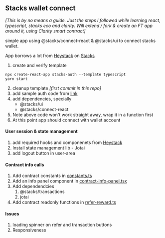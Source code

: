 ## Stacks wallet connect

_[This is by no means a guide. Just the steps I followed while learning react, typescript, stacks eco and clarity. Will extend / fork & create an FT app around it, using Clarity smart contract]_

simple app using @stacks/connect-react & @stacks/ui to connect stacks wallet.

App borrows a lot from [Heystack](https://docs.stacks.co/build-apps/examples/heystack#heystack-overview) on [Stacks](https://stacks.org)

1. create and verify template

```
npx create-react-app stacks-auth --template typescript
yarn start
```

2. cleanup template _[first commit in this repo]_
3. add sample auth code from [link](https://docs.stacks.co/build-apps/guides/authentication#usage-in-react-apps)
4. add dependencies, specially
   - @stacks/ui
   - @stacks/connect-react
5. Note above code won't work straight away, wrap it in a function first
6. At this point app should connect with wallet account

#### User session & state management

1. add required hooks and componenets from [Heystack]()
2. Install state management lib - Jotai
3. add logout button in user-area

#### Contract info calls

1. Add contract constants in [constants.ts](src/common/constants.ts)
2. Add an info panel component in [contract-info-panel.tsx](src/components/contract-info-panel.tsx)
3. Add dependendcies
   1. @stacks/transactions
   2. jotai
4. Add contract readonly functions in [refer-reward.ts](/src/store/refer-reward.ts)

#### Issues 
1. loading spinner on refer and transaction buttons
2. Responsiveness 